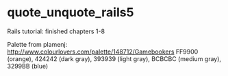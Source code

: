 # quote_unquote_rails5

Rails tutorial: finished chapters 1-8

Palette from plamenj: http://www.colourlovers.com/palette/148712/Gamebookers
  FF9900 (orange), 424242 (dark gray), 393939 (light gray), BCBCBC (medium gray), 3299BB (blue)


